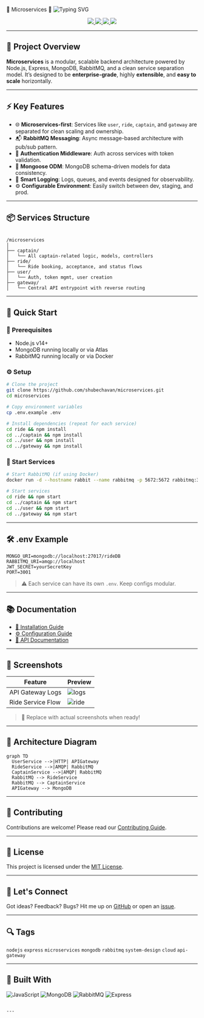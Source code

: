 🌟 Microservices 🌟
![Typing SVG](https://readme-typing-svg.demolab.com?font=Fira+Code&pause=1000&color=2E8B57&background=F7F7F700&center=true&vCenter=true&width=435&height=20&lines=Microservices;)
<div align="center">

  <a href="https://github.com/shubechavan/microservices/stargazers">
    <img src="https://img.shields.io/github/stars/shubechavan/microservices?color=0088cc&label=Stars" />
  </a>
  <a href="https://github.com/shubechavan/microservices/network/members">
    <img src="https://img.shields.io/github/forks/shubechavan/microservices?color=0088cc&label=Forks" />
  </a>
  <a href="https://github.com/shubechavan/microservices/issues">
    <img src="https://img.shields.io/github/issues/shubechavan/microservices?color=0088cc&label=Issues" />
  </a>
  <a href="https://github.com/shubechavan/microservices/blob/main/LICENSE">
    <img src="https://img.shields.io/github/license/shubechavan/microservices?color=0088cc&label=License" />
  </a>

</div>

---

## 🎯 Project Overview

**Microservices** is a modular, scalable backend architecture powered by Node.js, Express, MongoDB, RabbitMQ, and a clean service separation model. It’s designed to be **enterprise-grade**, highly **extensible**, and **easy to scale** horizontally.

---

## ⚡️ Key Features

- 🌐 **Microservices-first**: Services like `user`, `ride`, `captain`, and `gateway` are separated for clean scaling and ownership.
- 📬 **RabbitMQ Messaging**: Async message-based architecture with pub/sub pattern.
- 🔐 **Authentication Middleware**: Auth across services with token validation.
- 📁 **Mongoose ODM**: MongoDB schema-driven models for data consistency.
- 🧠 **Smart Logging**: Logs, queues, and events designed for observability.
- ⚙️ **Configurable Environment**: Easily switch between dev, staging, and prod.

---

## 📦 Services Structure

```

/microservices
│
├── captain/
│   └── All captain-related logic, models, controllers
├── ride/
│   └── Ride booking, acceptance, and status flows
├── user/
│   └── Auth, token mgmt, user creation
├── gateway/
│   └── Central API entrypoint with reverse routing

````

---

## 🚀 Quick Start

### 🔧 Prerequisites

- Node.js v14+
- MongoDB running locally or via Atlas
- RabbitMQ running locally or via Docker

### ⚙️ Setup

```bash
# Clone the project
git clone https://github.com/shubechavan/microservices.git
cd microservices

# Copy environment variables
cp .env.example .env

# Install dependencies (repeat for each service)
cd ride && npm install
cd ../captain && npm install
cd ../user && npm install
cd ../gateway && npm install
````

### 📡 Start Services

```bash
# Start RabbitMQ (if using Docker)
docker run -d --hostname rabbit --name rabbitmq -p 5672:5672 rabbitmq:3

# Start services
cd ride && npm start
cd ../captain && npm start
cd ../user && npm start
cd ../gateway && npm start
```

---

## 🛠️ .env Example

```env
MONGO_URI=mongodb://localhost:27017/rideDB
RABBITMQ_URI=amqp://localhost
JWT_SECRET=yourSecretKey
PORT=3001
```

> ⚠️ Each service can have its own `.env`. Keep configs modular.

---

## 📚 Documentation

* [📘 Installation Guide](https://github.com/shubechavan/microservices/wiki/Installation-Guide)
* [⚙️ Configuration Guide](https://github.com/shubechavan/microservices/wiki/Configuration-Guide)
* [🧪 API Documentation](https://github.com/shubechavan/microservices/wiki/API-Documentation)

---

## 📸 Screenshots

| Feature           | Preview                         |
| ----------------- | ------------------------------- |
| API Gateway Logs  | ![logs](./assets/logs.png)      |
| Ride Service Flow | ![ride](./assets/ride-flow.png) |

> 🔄 Replace with actual screenshots when ready!

---

## 🧠 Architecture Diagram

```mermaid
graph TD
  UserService -->|HTTP| APIGateway
  RideService -->|AMQP| RabbitMQ
  CaptainService -->|AMQP| RabbitMQ
  RabbitMQ --> RideService
  RabbitMQ --> CaptainService
  APIGateway --> MongoDB
```

---

## 🤝 Contributing

Contributions are welcome!
Please read our [Contributing Guide](https://github.com/shubechavan/microservices/blob/main/CONTRIBUTING.md).

---

## 📄 License

This project is licensed under the [MIT License](https://github.com/shubechavan/microservices/blob/main/LICENSE).

---

## 💬 Let's Connect

Got ideas? Feedback? Bugs?
Hit me up on [GitHub](https://github.com/shubechavan) or open an [issue](https://github.com/shubechavan/microservices/issues).

---

## 🔍 Tags

`nodejs` `express` `microservices` `mongodb` `rabbitmq` `system-design` `cloud` `api-gateway`

---

## 🏁 Built With

![JavaScript](https://img.shields.io/badge/JavaScript-F7DF1E?style=for-the-badge\&logo=javascript\&logoColor=black)
![MongoDB](https://img.shields.io/badge/MongoDB-47A248?style=for-the-badge\&logo=mongodb\&logoColor=white)
![RabbitMQ](https://img.shields.io/badge/RabbitMQ-FF6600?style=for-the-badge\&logo=rabbitmq\&logoColor=white)
![Express](https://img.shields.io/badge/Express.js-000000?style=for-the-badge\&logo=express\&logoColor=white)

```

---

